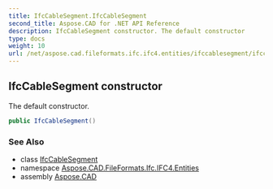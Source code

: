 ```yaml
---
title: IfcCableSegment.IfcCableSegment
second_title: Aspose.CAD for .NET API Reference
description: IfcCableSegment constructor. The default constructor
type: docs
weight: 10
url: /net/aspose.cad.fileformats.ifc.ifc4.entities/ifccablesegment/ifccablesegment/
---
```

## IfcCableSegment constructor

The default constructor.

```csharp
public IfcCableSegment()
```

### See Also

* class [IfcCableSegment](../)
* namespace [Aspose.CAD.FileFormats.Ifc.IFC4.Entities](../../ifccablesegment/)
* assembly [Aspose.CAD](../../../)


